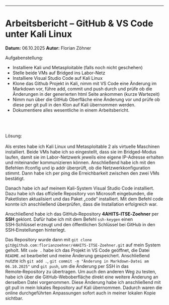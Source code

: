 

---

# Arbeitsbericht – GitHub & VS Code unter Kali Linux

**Datum:** 06.10.2025
**Autor:** Florian Zöhner

Aufgabenstellung:<br>
 
- Installiere Kali und Metasploitable (falls noch nicht geschehen)
- Stelle beide VMs auf Bridged ins Labor-Netz
- Installiere Visual Studio Code auf Kali Linux
- Klone das Github Projekt in Kali, nimm mit VS Code eine Änderung im Markdown vor, führe add, commit und push durch und prüfe ob die Änderungen in der generierten html Seite ankommen (kurze Wartezeit)
- Nimm nun über die GitHub Oberfläche eine Änderung vor und prüfe ob diese per git pull in den Klon auf Kali übernommen werden.
- Dokumentiere alles wesentliche in einem Arbeitsbericht. <br>
<br>
<br>
<br>
Lösung: <br>
 <br>
Als erstes habe ich Kali Linux und Metasploitable 2 als virtuelle Maschinen installiert. Beide VMs habe ich so eingestellt, dass sie im Bridged-Modus laufen, damit sie im Labor-Netzwerk jeweils eine eigene IP-Adresse erhalten und miteinander kommunizieren können. Anschließend habe ich mit den Befehlen ifconfig und ip addr überprüft, ob die Netzwerkkonfiguration stimmt. Dann habe ich per ping die Erreichbarkeit zwischen den zwei VMs bestätigt.<br>
 
Danach habe ich auf meinem Kali-System Visual Studio Code installiert. Dazu habe ich das offizielle Repository von Microsoft eingebunden, die Paketlisten aktualisiert und das Paket „code“ installiert. Mit dem Befehl code konnte ich anschließend überprüfen, dass die Installation erfolgreich war.<br>
  
Anschließend habe ich das GitHub‑Repository **4AHITS‑ITSE‑Zoehner** per **SSH** geklont. 
Dafür habe ich mit dem Befehl `ssh-keygen` einen SSH‑Schlüssel erzeugt und den öffentlichen Schlüssel bei GitHub in den SSH‑Einstellungen hinterlegt. <br>
 
Das Repository wurde dann mit  `git clone git@github.com:florianzoehner/4AHITS-ITSE-Zoehner.git` auf mein System geholt. 
Mit `code .` habe ich das Projekt in VS Code geöffnet, die Datei `README.md` bearbeitet und meine Änderung gespeichert. 
Anschließend nutzte ich `git add .`, `git commit -m "Änderung in Markdown-Datei am 06.10.2025"` und `git push`, um die Änderung per SSH in das Remote‑Repository zu übertragen. 
Um auch den anderen Weg zu testen, habe ich über die GitHub-Weboberfläche direkt eine weitere Änderung an derselben Datei vorgenommen. Diese Änderung habe ich anschließend mit git pull in mein lokales Repository auf Kali übernommen. Dadurch waren die online durchgeführten Anpassungen sofort auch in meiner lokalen Kopie sichtbar.




